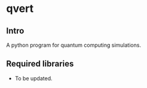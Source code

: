 # qvert
## Intro
A python program for quantum computing simulations.
## Required libraries
* To be updated.